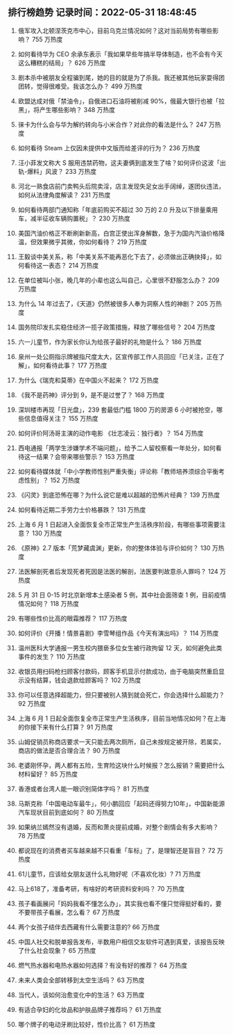 
## 排行榜趋势 记录时间：2022-05-31 18:48:45
  
  1. 俄军攻入北顿涅茨克市中心，目前乌克兰情况如何？这对当前局势有哪些影响？ 755 万热度
    
  2. 如何看待华为 CEO 余承东表示「我如果早些年搞半导体制造，也不会有今天这么糟糕的结局」？ 626 万热度
    
  3. 剧本杀中被朋友全程骗到尾，她的目的就是为了杀我。我还被其他玩家耍得团团转，觉得很难受。我该怎么办？ 499 万热度
    
  4. 欧盟达成对俄「禁油令」，自俄进口石油将被削减 90%，俄最大银行也被「拉黑」，将产生哪些影响？ 348 万热度
    
  5. 徕卡为什么会与华为解约转向与小米合作？对此你的看法是什么？ 247 万热度
    
  6. 如何看待 Steam 上仅因未提供中文版而给差评的行为？ 236 万热度
    
  7. 汪小菲发文称大 S 服用违禁药物，这夫妻俩到底发生了啥？如何评价这波「出轨-爆料」风波？ 233 万热度
    
  8. 河北一熟食店前门卖鸭头后院卖淫，店主发现失足女出手阔绰，遂团伙违法，如何从法律角度解读？ 231 万热度
    
  9. 如何看待两部门通知称「年底前购买不超过 30 万的 2.0 升及以下排量乘用车，减半征收车辆购置税」？ 230 万热度
    
  10. 美国汽油价格正不断刷新新高，白宫正使出浑身解数，急于为国内汽油价格降温，但效果微乎其微，你如何看待？ 219 万热度
    
  11. 王毅谈中美关系，称「中美关系不能再恶化下去了，必须做出正确抉择」，如何看待这一表态？ 214 万热度
    
  12. 在单位被叫小张，晚几年的小辈也这么叫自己，心里很不舒服怎么办？ 209 万热度
    
  13. 为什么 14 年过去了，《天道》仍然被很多人奉为洞察人性的神剧？ 205 万热度
    
  14. 国务院印发扎实稳住经济一揽子政策措施，释放了哪些信号？ 204 万热度
    
  15. 六一儿童节，作为家长你认为给孩子最好的礼物是什么？ 186 万热度
    
  16. 泉州一处公厕指示牌被指尺度太大，区宣传部工作人员回应「已关注，正在了解」，如何看待此事？ 177 万热度
    
  17. 为什么《瑞克和莫蒂》在中国火不起来？ 172 万热度
    
  18. 《我不是药神》评分到 9，是不是过誉了？ 168 万热度
    
  19. 深圳楼市再现「日光盘」，239 套最低门槛 1800 万的房源 6 小时被抢空，哪些信息值得关注？ 155 万热度
    
  20. 如何评价阿汤哥主演的动作电影 《壮志凌云：独行者》？ 154 万热度
    
  21. 西电通报「两学生涉嫌学术不端问题」，给予二人留校察看一年处分，如何看待这一结果？会带来哪些警示？ 153 万热度
    
  22. 如何看待媒体就「中小学教师性别严重失衡」评论称「教师培养须综合平衡考虑性别」？ 152 万热度
    
  23. 《闪灵》到底恐怖在哪？为什么说它是难以超越的恐怖片经典？ 139 万热度
    
  24. 如何看待近期二手劳力士价格暴跌？ 131 万热度
    
  25. 上海 6 月 1 日起进入全面恢复全市正常生产生活秩序阶段，有哪些事项需要注意？ 130 万热度
    
  26. 《原神》2.7 版本「荒梦藏虞渊」更新，你的整体体验与评价如何？ 130 万热度
    
  27. 法医解剖死者后发现死者死因是法医的解剖，法医要判故意杀人罪吗？ 124 万热度
    
  28. 5 月 31 日 0-15 时北京新增本土感染者 5 例，其中社会面筛查 1 例，目前疫情情况如何？ 118 万热度
    
  29. 有哪些性价比高的眼霜推荐？ 117 万热度
    
  30. 如何评价《开播！情景喜剧》李雪琴组作品《今天有演出吗》？ 114 万热度
    
  31. 温州医科大学通报一男生校内猥亵多位女生被行政拘留 12 天，如何避免此类事件的发生？ 110 万热度
    
  32. 收银员用扫码枪扫顾客付款码，顾客手机显示付款成功，由于电脑突然重启显示没有结算，钱会退款给顾客吗？ 102 万热度
    
  33. 你可以任意选择超能力，但只要被别人猜到就会死亡，你会选择什么超能力？ 92 万热度
    
  34. 上海 6 月 1 日起全面恢复全市正常生产生活秩序，目前当地情况如何？在上海的你接下来有什么打算？ 91 万热度
    
  35. 山姆促销员称商店要求一天只能去两次厕所，自己未按规定被开除，若属实，商店的做法是否合理合法？ 90 万热度
    
  36. 老婆刚怀孕，两人都有五险，生育险这块什么时候报？怎么报销？需要把什么材料留好？ 85 万热度
    
  37. 香港或者台湾人能一眼识别简体字吗？ 81 万热度
    
  38. 马斯克称「中国电动车最牛」，何小鹏回应「起码还得努力10年」，中国新能源汽车现状目前到底如何？ 80 万热度
    
  39. 如果纳兰嫣然没有退婚，反而和萧炎提前成婚，对整个剧情会有多大影响？ 78 万热度
    
  40. 都说现在的消费者买车越来越不只看重「车标」了，是理智还是盲目？ 72 万热度
    
  41. 61儿童节，应该给女朋友送什么礼物好呢（不喜欢化妆）? 71 万热度
    
  42. 马上618了，准备考研，有啥好的考研资料安利吗？ 70 万热度
    
  43. 孩子看画展问「妈妈我看不懂怎么办」，其实我也看不懂只觉得挺好看的，要不要带孩子看展，怎么看？ 67 万热度
    
  44. 两个女孩子结伴去西藏有什么需要注意的? 66 万热度
    
  45. 中国人社交和脱单报告发布，半数用户相信交友软件可遇到真爱，该报告反映了什么社会现象？ 65 万热度
    
  46. 燃气热水器和电热水器如何选择？有没有好的推荐？ 64 万热度
    
  47. 未来人类会全部转移到太空生活吗？ 63 万热度
    
  48. 当代人，该如何治愈变化中的生活？ 63 万热度
    
  49. 有适合孕妇的化妆品和护肤品牌子推荐吗？ 61 万热度
    
  50. 哪个牌子的电动牙刷比较好，性价比高？ 61 万热度
    